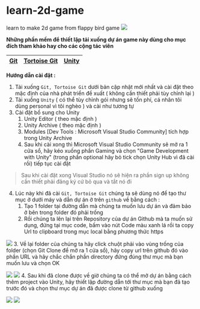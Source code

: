 # learn-2d-game 

learn to make 2d game from flappy bird game
![](https://scontent.fsgn5-14.fna.fbcdn.net/v/t1.15752-9/441443157_3614999768738770_2823607306850250601_n.jpg?_nc_cat=106&ccb=1-7&_nc_sid=5f2048&_nc_eui2=AeFVtDvDuOGHqtXL9PweW6YidOKMQ6ucIAx04oxDq5wgDB8CLCFmeo1NJvu9KXTqktQQDY88uOIoywRfR3X54QU0&_nc_ohc=glnn5Mp79i8Q7kNvgGSPOjb&_nc_ht=scontent.fsgn5-14.fna&oh=03_Q7cD1QG12FE8okybwMxyYavJ5KV8vgqQh1T9x7hulksVkBXNsA&oe=666BF027)

**Những phần mềm để thiết lập tải xuống dự án game này dùng cho mục đích tham khảo hay cho các cộng tác viên**

[Git](https://git-scm.com/downloads) | [Tortoise Git](https://tortoisegit.org/download/) | [Unity](https://unity.com/download)
-- | - | -



**Hướng dẫn cài đặt :**
1. Tải xuống `Git, Tortoise Git` dưới bản cập nhật mới nhất và cài đặt theo mặc định của nhà phát triển đề xuất ( không cần thiết phải tùy chỉnh lại ) 
2. Tải xuống `Unity` ( có thể tùy chỉnh gói nhưng sẽ tốn phí, cá nhân tôi dùng personal vì tôi nghèo ) và cài như tương tự
3. Cài đặt bổ sung cho Unity
   1. Unity Editor ( theo mặc định )
   2. Unity Archive ( theo mặc định )
   3. Modules [Dev Tools : Microsoft Visual Studio Community] tích hợp trong Unity Archive
   4. Sau khi cài xong thì Microsoft Visual Studio Community sẽ mở ra 1 cửa sổ, hãy kéo xuống phần Gaming và chọn "Game Development with Unity"
(trong phần optional hãy bỏ tick chọn Unity Hub vì đã cài rồi) tiếp tục cài đặt
> Sau khi cài đặt xong Visual Studio nó sẽ hiện ra phần sign up không cần thiết phải đăng ký cứ bỏ qua và tắt nó đi

4. Lúc này khi đã cài `Git, Tortoise Git` chúng ta sẽ dùng nó để tạo thư mục ở dưới máy và dẫn dự án ở trên `github` về bằng cách :
   1. Tạo 1 folder tại đường dẫn mà chúng ta muốn lưu dự án và đảm bảo ở bên trong folder đó phải trống
   2. Rồi chúng ta lên lại trên Repository của dự án Github mà ta muốn sử dụng, đứng tại mục code, bấm vào nút Code màu xanh lá rồi ta copy Url to clipboard trong mục local bằng phương thức https

![](https://scontent.fsgn5-8.fna.fbcdn.net/v/t1.15752-9/440880502_463939726100899_4899839131298972889_n.png?_nc_cat=109&ccb=1-7&_nc_sid=5f2048&_nc_eui2=AeGu4YjF_TmilydQ8ohVyioBvnzkETl0912-fOQROXT3Xeb2GFAx4TYCCqrzwPqYmBtV0mR5Ltob3uo16ilNt1Sb&_nc_ohc=tCoyMyY5iZEQ7kNvgEDl3xK&_nc_ht=scontent.fsgn5-8.fna&oh=03_Q7cD1QGPXEyG8EIjhSkLpenRbrt0ypxj7EBlkGI9ReAKZH2AlA&oe=666BEF60)
   3. Về lại folder của chúng ta hãy click chuột phải vào vùng trống của folder (chọn Git Clone để mở ra 1 cửa sổ), hãy copy url trên github đó vào phần URL và hãy chắc chắn phần directory đứng đúng thư mục mà bạn muốn lưu và chọn OK

![](https://scontent.fsgn5-9.fna.fbcdn.net/v/t1.15752-9/440888866_974772040816393_2028507364070920349_n.png?_nc_cat=102&ccb=1-7&_nc_sid=5f2048&_nc_eui2=AeHfiiX4R2tKFBKOdCPKu8j07ThU7bC0LivtOFTtsLQuK-7EVDb0sUey9nvaZmnonlmT4U3c3drZEpiZzL-JF02k&_nc_ohc=-SiXp9eNTAcQ7kNvgGocBUv&_nc_ht=scontent.fsgn5-9.fna&oh=03_Q7cD1QFpZywZkxghIr6-6Scnf2mLSE0T0zN8N6NdUhpORlxe7g&oe=666C00C2)
![](https://scontent.fsgn5-9.fna.fbcdn.net/v/t1.15752-9/440846132_756833479623001_5681607853521538501_n.png?_nc_cat=105&ccb=1-7&_nc_sid=5f2048&_nc_eui2=AeG6pNTqByAoXOqzc5hcfNdlXpaNvT5tMFtelo29Pm0wWykhZKlOAWqmZ2XThco1dIbIQ_xceTL4VM0sPJsV4sd8&_nc_ohc=SabNhHDHJ2kQ7kNvgEAd7IO&_nc_ht=scontent.fsgn5-9.fna&oh=03_Q7cD1QGT6I2IVRIclqSQCOW995YQKqeLsDZUXytY5WRqx2gC_Q&oe=666C08D5)
   4. Sau khi đã clone được về giờ chúng ta có thể mở dự án bằng cách thêm project vào Unity, hãy thiết lập đường dẫn tới thư mục mà bạn đã tạo trước đó và chọn thư mục dự án đã được clone từ github xuống

![](https://scontent.fsgn5-5.fna.fbcdn.net/v/t1.15752-9/440943812_1244931143149747_8913728558467002741_n.png?_nc_cat=108&ccb=1-7&_nc_sid=5f2048&_nc_eui2=AeEsnoifiJ-jgXRHcGwHRn-m1OXjckhUc_jU5eNySFRz-GxCzyJURbbY50n6Oid7Qn_JAcK6EUUZ6Jx7ibCJsU6p&_nc_ohc=jk6hzFKsp8oQ7kNvgEDnvpd&_nc_ht=scontent.fsgn5-5.fna&oh=03_Q7cD1QGFaPzvt22TMLsptgjDVgEFxr2UNMBf1F4V2lx30U7fMg&oe=666BE753)
![](https://scontent.fsgn5-9.fna.fbcdn.net/v/t1.15752-9/440840534_957509792778463_8652348353261031171_n.png?_nc_cat=105&ccb=1-7&_nc_sid=5f2048&_nc_eui2=AeGFjYpDaSjq5Xk-WbEwdDbYzAEjgOLJMN_MASOA4skw37OXZoRuVp66N2jxaSclNu4U3J6aA0-DufuiH_hw5PG6&_nc_ohc=-neF_gcGaCQQ7kNvgFku4nJ&_nc_ht=scontent.fsgn5-9.fna&oh=03_Q7cD1QH8mQ1gPbfGgckJfaIOSrwvzgc2t2W46FjtfCzqMTWH2g&oe=666C1D78)
